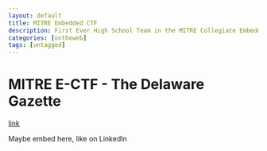 ```yaml
---
layout: default
title: MITRE Embedded CTF
description: First Ever High School Team in the MITRE Collegiate Embedded Capture the Flag Competition - The Delaware Gazette
categories: [ontheweb]
tags: [untagged]
---
```


# MITRE E-CTF - The Delaware Gazette

[link](https://www.delgazette.com/news/81507/dacc-students-face-challenge)

Maybe embed here, like on LinkedIn
